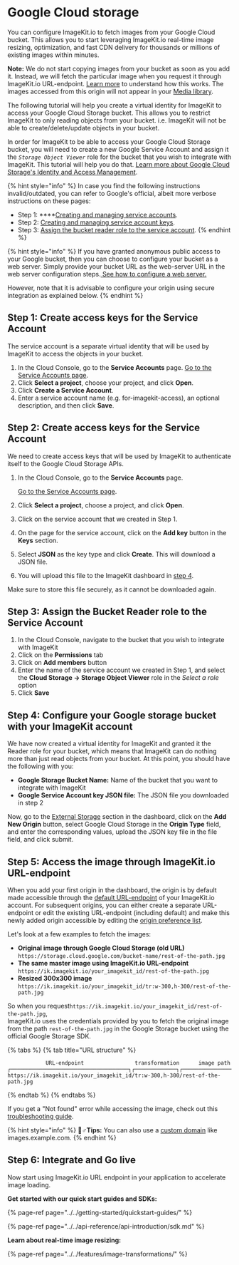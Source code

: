 # Google Cloud storage

You can configure ImageKit.io to fetch images from your Google Cloud bucket. This allows you to start leveraging ImageKit.io real-time image resizing, optimization, and fast CDN delivery for thousands or millions of existing images within minutes.

**Note:** We do not start copying images from your bucket as soon as you add it. Instead, we will fetch the particular image when you request it through ImageKit.io URL-endpoint. [Learn more](../how-it-works.md) to understand how this works. The images accessed from this origin will not appear in your [Media library](../../media-library/overview/).

The following tutorial will help you create a virtual identity for ImageKit to access your Google Cloud Storage bucket. This allows you to restrict ImageKit to only reading objects from your bucket. i.e. ImageKit will not be able to create/delete/update objects in your bucket.

In order for ImageKit to be able to access your Google Cloud Storage bucket, you will need to create a new Google Service Account and assign it the _`Storage Object Viewer`_ role for the bucket that you wish to integrate with ImageKit. This tutorial will help you do that. [Learn more about Google Cloud Storage's Identity and Access Management](https://cloud.google.com/storage/docs/access-control/iam).

{% hint style="info" %}
In case you find the following instructions invalid/outdated, you can refer to Google's official, albeit more verbose instructions on these pages:

* Step 1: ****[Creating and managing service accounts](https://cloud.google.com/iam/docs/creating-managing-service-accounts).
* Step 2: [Creating and managing service account keys](https://cloud.google.com/iam/docs/creating-managing-service-account-keys).
* Step 3: [Assign the bucket reader role to the service account](https://cloud.google.com/storage/docs/access-control/using-iam-permissions).
{% endhint %}

{% hint style="info" %}
If you have granted anonymous public access to your Google bucket, then you can choose to configure your bucket as a web server. Simply provide your bucket URL as the web-server URL in the web server configuration steps.[ See how to configure a web server.](https://docs.imagekit.io/integration/configure-origin/web-server-origin)  
  
However, note that it is advisable to configure your origin using secure integration as explained below.
{% endhint %}

## Step 1: Create access keys for the Service Account

The service account is a separate virtual identity that will be used by ImageKit to access the objects in your bucket. 

1. In the Cloud Console, go to the **Service Accounts** page.  [Go to the Service Accounts page](https://console.cloud.google.com/iam-admin/serviceaccounts).
2. Click **Select a project**, choose your project, and click **Open**.
3. Click **Create a Service Account**.
4. Enter a service account name \(e.g. for-imagekit-access\), an optional description, and then click **Save**.

## Step 2: Create access keys for the Service Account

We need to create access keys that will be used by ImageKit to authenticate itself to the Google Cloud Storage APIs.

1. In the Cloud Console, go to the **Service Accounts** page.

   [Go to the Service Accounts page](https://console.cloud.google.com/iam-admin/serviceaccounts).

2. Click **Select a project**, choose a project, and click **Open**.
3. Click on the service account that we created in Step 1.
4. On the page for the service account, click on the **Add key** button in the **Keys** section.
5. Select **JSON** as the key type and click **Create**. This will download a JSON file.
6. You will upload this file to the ImageKit dashboard in [step 4](google-cloud-storage.md#step-4-configure-your-google-storage-bucket-with-your-imagekit-account).

 Make sure to store this file securely, as it cannot be downloaded again.

## Step 3: Assign the Bucket Reader role to the Service Account

1. In the Cloud Console, navigate to the bucket that you wish to integrate with ImageKit
2. Click on the **Permissions** tab
3. Click on **Add members** button
4. Enter the name of the service account we created in Step 1, and select the               **Cloud Storage -&gt; Storage Object Viewer** role in the _Select a role_ option
5. Click **Save**

## Step 4: Configure your Google storage bucket with your ImageKit account

We have now created a virtual identity for ImageKit and granted it the Reader role for your bucket, which means that ImageKit can do nothing more than just read objects from your bucket. At this point, you should have the following with you:

* **Google Storage Bucket Name:** Name of the bucket that you want to integrate with ImageKit
* **Google Service Account key JSON file:** The JSON file you downloaded in step 2

Now, go to the [External Storage](https://imagekit.io/dashboard#external-storage) section in the dashboard, click on the **Add New Origin** button, select Google Cloud Storage in the **Origin Type** field, and enter the corresponding values, upload the JSON key file in the file field, and click submit.

## Step 5: Access the image through ImageKit.io URL-endpoint

When you add your first origin in the dashboard, the origin is by default made accessible through the [default URL-endpoint](../url-endpoints.md#default-url-endpoint) of your ImageKit.io account. For subsequent origins, you can either create a separate URL-endpoint or edit the existing URL-endpoint \(including default\) and make this newly added origin accessible by editing the [origin preference list](../url-endpoints.md#image-origin-preference). 

Let's look at a few examples to fetch the images:

* **Original image through Google Cloud Storage \(old URL\)** `https://storage.cloud.google.com/bucket-name/rest-of-the-path.jpg`
* **The same master image using ImageKit.io URL-endpoint** `https://ik.imagekit.io/your_imagekit_id/rest-of-the-path.jpg`
* **Resized 300x300 image** `https://ik.imagekit.io/your_imagekit_id/tr:w-300,h-300/rest-of-the-path.jpg`

So when you request`https://ik.imagekit.io/your_imagekit_id/rest-of-the-path.jpg`,   
ImageKit.io uses the credentials provided by you to fetch the original image from the path `rest-of-the-path.jpg` in the Google Storage bucket using the official Google Storage SDK.

{% tabs %}
{% tab title="URL structure" %}
```markup
            URL-endpoint                transformation      image path                                    
┌─────────────────────────────────────┐┌─────────────┐┌───────────────────┐
https://ik.imagekit.io/your_imagekit_id/tr:w-300,h-300/rest-of-the-path.jpg
```
{% endtab %}
{% endtabs %}

If you get a "Not found" error while accessing the image, check out this [troubleshooting guide](../404-not-found-error-troubleshooting.md).

{% hint style="info" %}
🧙♂**Tips:** You can also use a [custom domain](../../testing-and-infrastructure-setup/using-custom-domain.md) like images.example.com.
{% endhint %}

## Step 6: Integrate and Go live

Now start using ImageKit.io URL endpoint in your application to accelerate image loading.

**Get started with our quick start guides and SDKs:**

{% page-ref page="../../getting-started/quickstart-guides/" %}

{% page-ref page="../../api-reference/api-introduction/sdk.md" %}

**Learn about real-time image resizing:**

{% page-ref page="../../features/image-transformations/" %}

